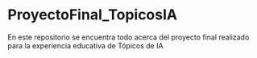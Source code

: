 # ProyectoFinal_TopicosIA
En este repositorio se encuentra todo acerca del proyecto final realizado para la experiencia educativa de Tópicos de IA
